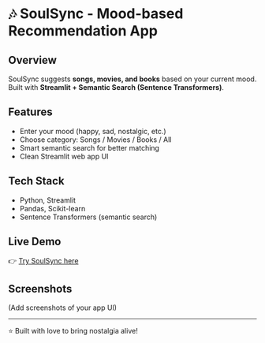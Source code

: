 # 🎶 SoulSync - Mood-based Recommendation App

## Overview
SoulSync suggests **songs, movies, and books** based on your current mood.
Built with **Streamlit + Semantic Search (Sentence Transformers)**.

## Features
- Enter your mood (happy, sad, nostalgic, etc.)
- Choose category: Songs / Movies / Books / All
- Smart semantic search for better matching
- Clean Streamlit web app UI

## Tech Stack
- Python, Streamlit
- Pandas, Scikit-learn
- Sentence Transformers (semantic search)

## Live Demo
👉 [Try SoulSync here](https://soulsyncproject-2wine8h9vetsodxdfstez6.streamlit.app/)

## Screenshots
(Add screenshots of your app UI)

---
⭐ Built with love to bring nostalgia alive!
